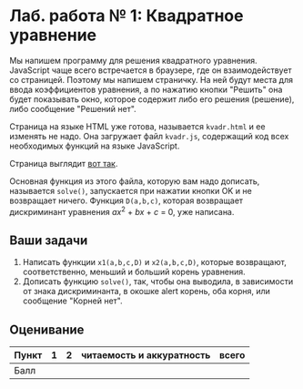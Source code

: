 
# Лаб. работа № 1: Квадратное уравнение

Мы напишем программу для решения квадратного уравнения. JavaScript чаще всего встречается в браузере, где он взаимодействует со страницей. Поэтому мы напишем страничку. На ней будут места
для ввода коэффициентов уравнения, а по нажатию кнопки "Решить" она будет показывать окно, которое содержит либо его решения (решение), либо сообщение "Решений нет".

Страница на языке HTML уже готова, называется `kvadr.html`  и ее изменять не надо. Она загружает файл `kvadr.js`,
содержащий код всех необходимых функций на языке JavaScript. 

Страница выглядит [вот так](kvadr.html).

Основная функция из этого файла, которую вам надо дописать, называется `solve()`, запускается при нажатии кнопки OK и не возвращает ничего. Функция `D(a,b,c)`, которая возвращает дискриминант уравнения *ax*<sup>2</sup> + *bx* + *c* = 0, уже написана.

## Ваши задачи
1. Написать функции `x1(a,b,c,D)` и `x2(a,b,c,D)`, которые возвращают, соответственно, меньший и больший корень уравнения.
2. Дописать функцию `solve()`, так, чтобы она выводила, в зависимости от знака дискриминанта, в окошке alert корень, оба корня, или сообщение "Корней нет".

## Оценивание
|Пункт  | 1 | 2 | читаемость и аккуратность | всего |
|---------|---|---|-----------------------------------------------------|-----|
|Балл| | | | |

